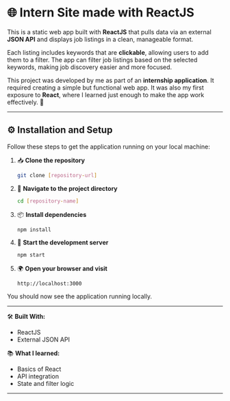 # 🌐 Intern Site made with ReactJS

This is a static web app built with **ReactJS** that pulls data via an external **JSON API** and displays job listings in a clean, manageable format.

Each listing includes keywords that are **clickable**, allowing users to add them to a filter. The app can filter job listings based on the selected keywords, making job discovery easier and more focused.

This project was developed by me as part of an **internship application**. It required creating a simple but functional web app. It was also my first exposure to **React**, where I learned just enough to make the app work effectively. 🚀

---

## ⚙️ Installation and Setup

Follow these steps to get the application running on your local machine:

1. 📥 **Clone the repository**
   ```bash
   git clone [repository-url]
   ```

2. 📂 **Navigate to the project directory**
   ```bash
   cd [repository-name]
   ```

3. 📦 **Install dependencies**
   ```bash
   npm install
   ```

4. 🚀 **Start the development server**
   ```bash
   npm start
   ```

5. 🌍 **Open your browser and visit**
   ```
   http://localhost:3000
   ```

You should now see the application running locally.

---

🛠️ **Built With:**
- ReactJS
- External JSON API

📚 **What I learned:**
- Basics of React
- API integration
- State and filter logic

---

